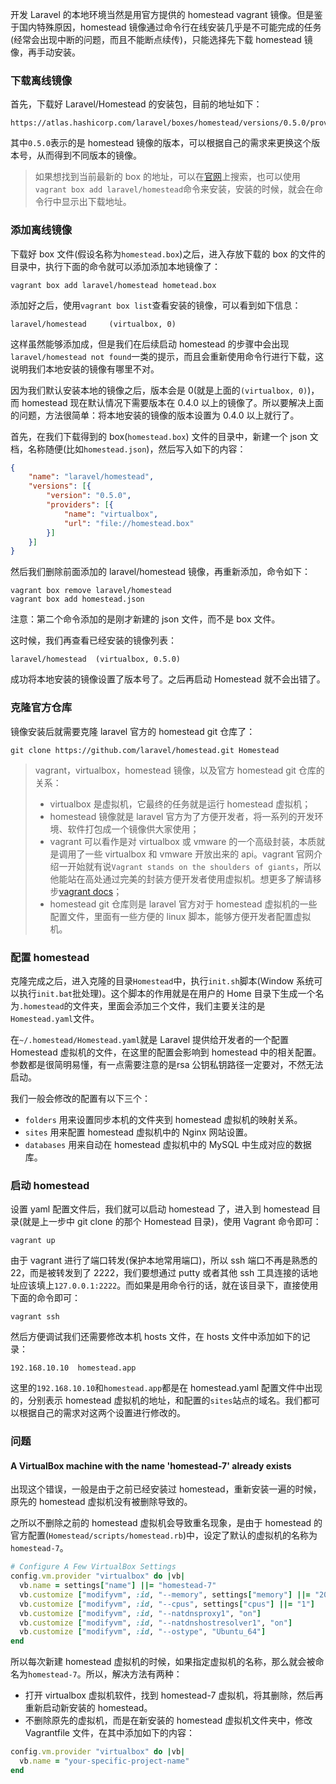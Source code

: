 开发 Laravel 的本地环境当然是用官方提供的 homestead vagrant 镜像。但是鉴于国内特殊原因，homestead 镜像通过命令行在线安装几乎是不可能完成的任务(经常会出现中断的问题，而且不能断点续传)，只能选择先下载 homestead 镜像，再手动安装。

### 下载离线镜像
首先，下载好 Laravel/Homestead 的安装包，目前的地址如下：

```
https://atlas.hashicorp.com/laravel/boxes/homestead/versions/0.5.0/providers/virtualbox.box
```

其中`0.5.0`表示的是 homestead 镜像的版本，可以根据自己的需求来更换这个版本号，从而得到不同版本的镜像。

> 如果想找到当前最新的 box 的地址，可以在[官网](https://atlas.hashicorp.com)上搜索，也可以使用`vagrant box add laravel/homestead`命令来安装，安装的时候，就会在命令行中显示出下载地址。

### 添加离线镜像
下载好 box 文件(假设名称为`homestead.box`)之后，进入存放下载的 box 的文件的目录中，执行下面的命令就可以添加添加本地镜像了：

```shell
vagrant box add laravel/homestead hometead.box
```

添加好之后，使用`vagrant box list`查看安装的镜像，可以看到如下信息：

```
laravel/homestead     (virtualbox, 0)
```

这样虽然能够添加成，但是我们在后续启动 homestead 的步骤中会出现`laravel/homestead not found`一类的提示，而且会重新使用命令行进行下载，这说明我们本地安装的镜像有哪里不对。

因为我们默认安装本地的镜像之后，版本会是 0(就是上面的`(virtualbox, 0)`)，而 homestead 现在默认情况下需要版本在 0.4.0 以上的镜像了。所以要解决上面的问题，方法很简单：将本地安装的镜像的版本设置为 0.4.0 以上就行了。

首先，在我们下载得到的 box(`homestead.box`) 文件的目录中，新建一个 json 文档，名称随便(比如`homestead.json`)，然后写入如下的内容：

```json
{
    "name": "laravel/homestead",
    "versions": [{
        "version": "0.5.0",
        "providers": [{
            "name": "virtualbox",
            "url": "file://homestead.box"
        }]
    }]
}
```

然后我们删除前面添加的 laravel/homestead 镜像，再重新添加，命令如下：

```shell
vagrant box remove laravel/homestead
vagrant box add homestead.json
```

注意：第二个命令添加的是刚才新建的 json 文件，而不是 box 文件。

这时候，我们再查看已经安装的镜像列表：

```
laravel/homestead  (virtualbox, 0.5.0)
```

成功将本地安装的镜像设置了版本号了。之后再启动 Homestead 就不会出错了。

### 克隆官方仓库
镜像安装后就需要克隆 laravel 官方的 homestead git 仓库了：

```shell
git clone https://github.com/laravel/homestead.git Homestead
```

> vagrant，virtualbox，homestead 镜像，以及官方 homestead git 仓库的关系：
> * virtualbox 是虚拟机，它最终的任务就是运行 homestead 虚拟机；
> * homestead 镜像就是 laravel 官方为了方便开发者，将一系列的开发环境、软件打包成一个镜像供大家使用；
> * vagrant 可以看作是对 virtualbox 或 vmware 的一个高级封装，本质就是调用了一些 virtualbox 和 vmware 开放出来的 api。vagrant 官网介绍一开始就有说`Vagrant stands on the shoulders of giants`，所以他能站在高处通过完美的封装方便开发者使用虚拟机。想更多了解请移步[vagrant docs](https://docs.vagrantup.com/)；
> * homestead git 仓库则是 laravel 官方对于 homestead 虚拟机的一些配置文件，里面有一些方便的 linux 脚本，能够方便开发者配置虚拟机。

### 配置 homestead
克隆完成之后，进入克隆的目录`Homestead`中，执行`init.sh`脚本(Window 系统可以执行`init.bat`批处理)。这个脚本的作用就是在用户的 Home 目录下生成一个名为`.homestead`的文件夹，里面会添加三个文件，我们主要关注的是`Homestead.yaml`文件。

在`~/.homestead/Homestead.yaml`就是 Laravel 提供给开发者的一个配置 Homestead 虚拟机的文件，在这里的配置会影响到 homestead 中的相关配置。参数都是很简明易懂，有一点需要注意的是rsa 公钥私钥路径一定要对，不然无法启动。

我们一般会修改的配置有以下三个：

* `folders`  用来设置同步本机的文件夹到 homestead 虚拟机的映射关系。
* `sites`    用来配置 homestead 虚拟机中的 Nginx 网站设置。
* `databases` 用来自动在 homestead 虚拟机中的 MySQL 中生成对应的数据库。

### 启动 homestead
设置 yaml 配置文件后，我们就可以启动 homestead 了，进入到 homestead 目录(就是上一步中 git clone 的那个 Homestead 目录)，使用 Vagrant 命令即可：

```shell
vagrant up
```

由于 vagrant 进行了端口转发(保护本地常用端口)，所以 ssh 端口不再是熟悉的 22，而是被转发到了 2222，我们要想通过 putty 或者其他 ssh 工具连接的话地址应该填上`127.0.0.1:2222`。而如果是用命令行的话，就在该目录下，直接使用下面的命令即可：

```shell
vagrant ssh
```

然后方便调试我们还需要修改本机 hosts 文件，在 hosts 文件中添加如下的记录：

```hosts
192.168.10.10  homestead.app
```

这里的`192.168.10.10`和`homestead.app`都是在 homestead.yaml 配置文件中出现的，分别表示 homestead 虚拟机的地址，和配置的`sites`站点的域名。我们都可以根据自己的需求对这两个设置进行修改的。


### 问题
#### A VirtualBox machine with the name 'homestead-7' already exists
出现这个错误，一般是由于之前已经安装过 homestead，重新安装一遍的时候，原先的 homestead 虚拟机没有被删除导致的。

之所以不删除之前的 homestead 虚拟机会导致重名现象，是由于 homestead 的官方配置(`Homestead/scripts/homestead.rb`)中，设定了默认的虚拟机的名称为`homestead-7`。

```rb
# Configure A Few VirtualBox Settings
config.vm.provider "virtualbox" do |vb|
  vb.name = settings["name"] ||= "homestead-7"
  vb.customize ["modifyvm", :id, "--memory", settings["memory"] ||= "2048"]
  vb.customize ["modifyvm", :id, "--cpus", settings["cpus"] ||= "1"]
  vb.customize ["modifyvm", :id, "--natdnsproxy1", "on"]
  vb.customize ["modifyvm", :id, "--natdnshostresolver1", "on"]
  vb.customize ["modifyvm", :id, "--ostype", "Ubuntu_64"]
end
```

所以每次新建 homestead 虚拟机的时候，如果指定虚拟机的名称，那么就会被命名为`homestead-7`。所以，解决方法有两种：

* 打开 virtualbox 虚拟机软件，找到 homestead-7 虚拟机，将其删除，然后再重新启动新安装的 homestead。
* 不删除原先的虚拟机，而是在新安装的 homestead 虚拟机文件夹中，修改 Vagrantfile 文件，在其中添加如下的内容：

```rb
config.vm.provider "virtualbox" do |vb|
  vb.name = "your-specific-project-name"
end
```


